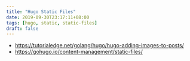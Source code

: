 ```yaml
---
title: "Hugo Static Files"
date: 2019-09-30T23:17:11+08:00
tags: [hugo, static, static-files]
draft: false
---
```


* https://tutorialedge.net/golang/hugo/hugo-adding-images-to-posts/
* https://gohugo.io/content-management/static-files/
